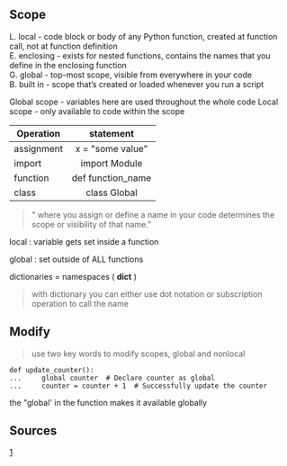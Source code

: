 ## Scope
L. local - code block or body of any Python function, created at function call, not at function definition <br>
E. enclosing -  exists for nested functions, contains the names that you define in the enclosing function <br>
G. global - top-most scope,  visible from everywhere in your code <br>
B. built in -  scope that’s created or loaded whenever you run a script <br>

Global scope - variables here are used throughout the whole code
Local scope - only available to code within the scope

| Operation   |      statement      |
|----------|:-------------:|
| assignment |    x = "some value"   |
| import | import Module |
| function |    def function_name   |
| class | class Global |

> " where you assign or define a name in your code determines the scope or visibility of that name." 

local : variable gets set inside a function

global : set outside of ALL functions

dictionaries = namespaces ( __dict__ )
> with dictionary you can either use dot notation or subscription operation to call the name

## Modify 

> use two key words to modify scopes, global and nonlocal

```
def update_counter():
...     global counter  # Declare counter as global
...     counter = counter + 1  # Successfully update the counter
```
the "global' in the function makes it available globally

## Sources 
[1](https://realpython.com/python-scope-legb-rule/)
